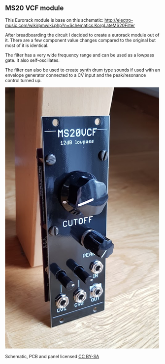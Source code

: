 ## MS20 VCF module

This Eurorack module is base on this schematic: 
http://electro-music.com/wiki/pmwiki.php?n=Schematics.KorgLateMS20Filter

After breadboarding the circuit I decided to create a eurorack module out of it. 
There are a few component value changes compared to the original but most of it is identical. 

The filter has a very wide frequency range and can be used as a lowpass gate. It also self-oscillates.

The filter can also be used to create synth drum type sounds if used with an envelope generator connected to a CV input and the peak/resonance control turned up. 


![image](ms20vcf.jpg)


Schematic, PCB and panel licensed [CC BY-SA](https://creativecommons.org/licenses/by-sa/4.0/) 

